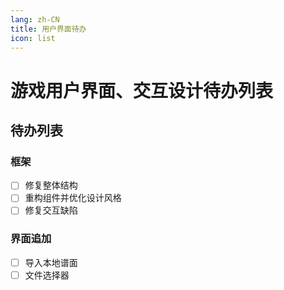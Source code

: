 ```yaml
---
lang: zh-CN
title: 用户界面待办
icon: list
---
```

[//]: # (This Source Code Form is subject to the terms of the Mozilla Public License, v. 2.0. If a copy of the MPL was not distributed with this file, You can obtain one at https://mozilla.org/MPL/2.0/.)

# 游戏用户界面、交互设计待办列表

## 待办列表

### 框架

- [ ] 修复整体结构
- [ ] 重构组件并优化设计风格
- [ ] 修复交互缺陷

### 界面追加

- [ ] 导入本地谱面
- [ ] 文件选择器

